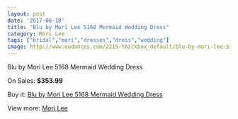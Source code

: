 ```yaml
---
layout: post
date: '2017-06-18'
title: "Blu by Mori Lee 5168 Mermaid Wedding Dress"
category: Mori Lee
tags: ["bridal","mori","dresses","dress","wedding"]
image: http://www.eudances.com/2215-thickbox_default/blu-by-mori-lee-5168-mermaid-wedding-dress.jpg
---
```

Blu by Mori Lee 5168 Mermaid Wedding Dress

On Sales: **$353.99**
<a href="https://www.eudances.com/en/mori-lee/742-blu-by-mori-lee-5168-mermaid-wedding-dress.html"><amp-img layout="responsive" width="600" height="600" src="//www.eudances.com/2215-thickbox_default/blu-by-mori-lee-5168-mermaid-wedding-dress.jpg" alt="Blu by Mori Lee 5168 Mermaid Wedding Dress 0" /></a>
<a href="https://www.eudances.com/en/mori-lee/742-blu-by-mori-lee-5168-mermaid-wedding-dress.html"><amp-img layout="responsive" width="600" height="600" src="//www.eudances.com/2218-thickbox_default/blu-by-mori-lee-5168-mermaid-wedding-dress.jpg" alt="Blu by Mori Lee 5168 Mermaid Wedding Dress 1" /></a>
<a href="https://www.eudances.com/en/mori-lee/742-blu-by-mori-lee-5168-mermaid-wedding-dress.html"><amp-img layout="responsive" width="600" height="600" src="//www.eudances.com/2217-thickbox_default/blu-by-mori-lee-5168-mermaid-wedding-dress.jpg" alt="Blu by Mori Lee 5168 Mermaid Wedding Dress 2" /></a>
<a href="https://www.eudances.com/en/mori-lee/742-blu-by-mori-lee-5168-mermaid-wedding-dress.html"><amp-img layout="responsive" width="600" height="600" src="//www.eudances.com/2216-thickbox_default/blu-by-mori-lee-5168-mermaid-wedding-dress.jpg" alt="Blu by Mori Lee 5168 Mermaid Wedding Dress 3" /></a>

Buy it: [Blu by Mori Lee 5168 Mermaid Wedding Dress](https://www.eudances.com/en/mori-lee/742-blu-by-mori-lee-5168-mermaid-wedding-dress.html "Blu by Mori Lee 5168 Mermaid Wedding Dress")

View more: [Mori Lee](https://www.eudances.com/en/9-mori-lee "Mori Lee")
